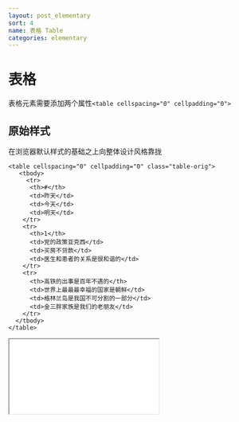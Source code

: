 ```yaml
---
layout: post_elementary
sort: 4
name: 表格 Table
categories: elementary
---
```


# 表格

表格元素需要添加两个属性`<table cellspacing="0" cellpadding="0">`

## 原始样式
在浏览器默认样式的基础之上向整体设计风格靠拢

    <table cellspacing="0" cellpadding="0" class="table-orig">
       <tbody>
         <tr>
          <th>#</th>
          <td>昨天</td>
          <td>今天</td>
          <td>明天</td>
        </tr>
        <tr>
          <th>1</th>
          <td>党的政策亚克西</td>
          <td>买房不贷款</td>
          <td>医生和患者的关系是很和谐的</td>
        </tr>
        <tr>
          <th>高铁的出事是百年不遇的</th>
          <td>世界上最最最幸福的国家是朝鲜</td>
          <td>格林兰岛是我国不可分割的一部分</td>
          <td>金三胖家族是我们的老朋友</td>
        </tr>
      </tbody>
    </table>

<iframe class="markdown_example" src="/example/elementary/table/table.html"></iframe>
